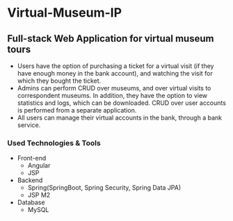 # Virtual-Museum-IP

## Full-stack Web Application for virtual museum tours
  * Users have the option of purchasing a ticket for a virtual visit (if they have enough money in the bank account), and watching the visit for which they bought the ticket.
  * Admins can perform CRUD over museums, and over virtual visits to correspondent museums. In addition, they have the option to view statistics and logs, which can be downloaded.
    CRUD over user accounts is performed from a separate application.
  * All users can manage their virtual accounts in the bank, through a bank service.

### Used Technologies & Tools
* Front-end
  *  Angular
  *  JSP
* Backend
  * Spring(SpringBoot, Spring Security, Spring Data JPA)
  * JSP M2
 * Database
    * MySQL
